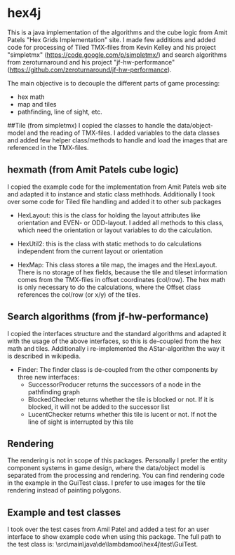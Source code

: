 # hex4j
This is a java implementation of the algorithms and the cube logic from Amit Patels "Hex Grids Implementation" site. I made few additions and added code for processing of Tiled TMX-files from Kevin Kelley and his project "simpletmx" (https://code.google.com/p/simpletmx/) and search algorithms from zeroturnaround and his project "jf-hw-performance" (https://github.com/zeroturnaround/jf-hw-performance). 

The main objective is to decouple the different parts of game processing: 
- hex math
- map and tiles
- pathfinding, line of sight, etc.

##Tile (from simpletmx)
I copied the classes to handle the data/object-model and the reading of TMX-files. I added variables to the data classes and added few helper class/methods to handle and load the images that are referenced in the TMX-files.

## hexmath (from Amit Patels cube logic)
I copied the example code for the implementation from Amit Patels web site and adapted it to instance and static class methhods. Additionally I took over some code for Tiled file handling and added it to other sub packages 

- HexLayout: this is the class for holding the layout attributes like orientation and EVEN- or ODD-layout. I added all methods to this class, which need the orientation or layout variables to do the calculation.

- HexUtil2: this is the class with static methods to do calculations independent from the current layout or orientation

- HexMap: This class stores a tile map, the images and the HexLayout. There is no storage of hex fields, because the tile and tileset information comes from the TMX-files in offset coordinates (col/row). The hex math is only necessary to do the calculations, where the Offset class references the col/row (or x/y) of the tiles.

## Search algorithms (from jf-hw-performance)
I copied the interfaces structure and the standard algorithms and adapted it with the usage of the above interfaces, so this  is de-coupled from the hex math and tiles. Additionally i re-implemented the AStar-algorithm the way it is described in wikipedia.

- Finder: The finder class is de-coupled from the other components by three new interfaces: 
	- SuccessorProducer returns the successors of a node in the pathfinding graph
	- BlockedChecker returns whether the tile is blocked or not. If it is blocked, it will not be added to the successor list
	- LucentChecker	returns whether this tile is lucent or not. If not the line of sight is interrupted by this tile 

## Rendering
The rendering is not in scope of this packages. Personally I prefer the entity component systems in game design, where the data/object model is separated from the processing and rendering. You can find rendering code in the example in the GuiTest class. I prefer to use images for the tile rendering instead of painting polygons.

## Example and test classes
I took over the test cases from Amil Patel and added a test for an user interface to show example code when using this package. The full path to the test class is: \src\main\java\de\lambdamoo\hex4j\test\GuiTest.
